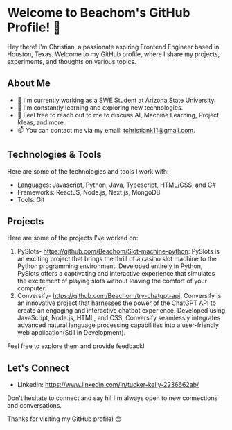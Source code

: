# Welcome to Beachom's GitHub Profile! 👋

Hey there! I'm Christian, a passionate aspiring Frontend Engineer based in Houston, Texas. Welcome to my GitHub profile, where I share my projects, experiments, and thoughts on various topics.

## About Me

- 💼 I'm currently working as a SWE Student at Arizona State University.
- 🌱 I'm constantly learning and exploring new technologies.
- 💬 Feel free to reach out to me to discuss AI, Machine Learning, Project Ideas, and more.
- 📫 You can contact me via my email: tchristiank11@gmail.com.

## Technologies & Tools

Here are some of the technologies and tools I work with:

- Languages: Javascript, Python, Java, Typescript, HTML/CSS, and C#
- Frameworks: ReactJS, Node.js, Next.js, MongoDB
- Tools: Git

## Projects

Here are some of the projects I've worked on:

1. PySlots- https://github.com/Beachom/Slot-machine-python: PySlots is an exciting project that brings the thrill of a casino slot machine to the Python programming 
environment. Developed entirely in Python, PySlots offers a captivating and interactive experience that 
simulates the excitement of playing slots without leaving the comfort of your computer. 
2. Conversify- https://github.com/Beachom/try-chatgpt-api: Conversify is an innovative project that harnesses the power of the ChatGPT API to create an engaging and 
interactive chatbot experience. Developed using JavaScript, Node.js, HTML, and CSS, Conversify seamlessly 
integrates advanced natural language processing capabilities into a user-friendly web application(Still in Development).

Feel free to explore them and provide feedback!

## Let's Connect

- LinkedIn: https://www.linkedin.com/in/tucker-kelly-2236662ab/

Don't hesitate to connect and say hi! I'm always open to new connections and conversations.

Thanks for visiting my GitHub profile! 😊
